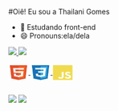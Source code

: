 #Oiê! Eu sou a Thailani Gomes

- 🌱 Estudando front-end
- 😄 Pronouns:ela/dela

 <div>
  <a href="https://github.com/thailanigomes">
  <img height="180em" src="https://github-readme-stats.vercel.app/api?username=thailanigomes&show_icons=true&theme=tokyonight&include_all_commits=true&count_private=true"/>
  <img height="180em" src="https://github-readme-stats.vercel.app/api/top-langs/?username=thailanigomes&layout=compact&langs_count=7&theme=tokyonight"/>
</div>
 
<div style="display: inline_block"><br>
  <img align="center" alt="thai-HTML" height="30" width="40" src="https://raw.githubusercontent.com/devicons/devicon/master/icons/html5/html5-original.svg">
  <img align="center" alt="thai-CSS" height="30" width="40" src="https://raw.githubusercontent.com/devicons/devicon/master/icons/css3/css3-original.svg">
  <img align="center" alt="thai-Js" height="30" width="40" src="https://raw.githubusercontent.com/devicons/devicon/master/icons/javascript/javascript-plain.svg">
  
</div>
  
  ##
  
<div> 
     <a href="https://www.linkedin.com/in/thailanigomes/" target="_blank"><img src="https://img.shields.io/badge/-LinkedIn-%230077B5?style=for-the-badge&logo=linkedin&logoColor=white" target="_blank"></a> 
  <a href="https://www.instagram.com/thailanigomes/?hl=pt-br" target="_blank"><img src="https://img.shields.io/badge/-Instagram-%23E4405F?style=for-the-badge&logo=instagram&logoColor=white" target="_blank"></a>
</div>
